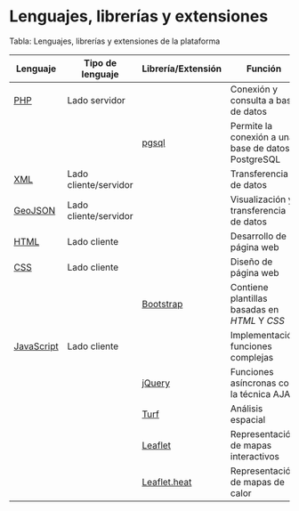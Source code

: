 # Lenguajes, librerías y extensiones

Tabla: Lenguajes, librerías y extensiones de la plataforma

| Lenguaje | Tipo de lenguaje | Librería/Extensión | Función |
| -- | -- | -- | -- |
| [PHP](https://github.com/Leaflet/Leaflet.heat) | Lado servidor |   | Conexión y consulta a base de datos |
| |  |  [pgsql](https://www.php.net/manual/en/ref.pdo-pgsql.php) | Permite la conexión a una base de datos PostgreSQL |
| [XML](https://developer.mozilla.org/es/docs/Web/XML) | Lado cliente/servidor |   | Transferencia de datos | 
| [GeoJSON](https://geojson.org/) | Lado cliente/servidor |  | Visualización y transferencia de datos |
| [HTML](https://developer.mozilla.org/es/docs/Web/HTML) | Lado cliente |   | Desarrollo de página web | 
| [CSS](https://developer.mozilla.org/es/docs/Web/CSS) | Lado cliente |   | Diseño de página web | 
|  |  | [Bootstrap](https://getbootstrap.com/) | Contiene plantillas basadas en *HTML* Y *CSS* |  
| [JavaScript](https://developer.mozilla.org/es/docs/Web/JavaScript) | Lado cliente |   | Implementación funciones complejas|
| |  | [jQuery](www.jquery.com)  | Funciones asíncronas con la técnica AJAX |
| |  | [Turf](www.turfjs.org)  | Análisis espacial |
| |  | [Leaflet](https://leafletjs.com/)  | Representación de mapas interactivos |
| |  | [Leaflet.heat](https://github.com/Leaflet/Leaflet.heat) | Representación de mapas de calor |
